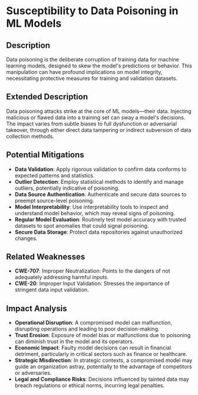 # Susceptibility to Data Poisoning in ML Models

## Description
Data poisoning is the deliberate corruption of training data for machine learning models, designed to skew the model's predictions or behavior. This manipulation can have profound implications on model integrity, necessitating protective measures for training and validation datasets.

## Extended Description
Data poisoning attacks strike at the core of ML models—their data. Injecting malicious or flawed data into a training set can sway a model's decisions. The impact varies from subtle biases to full dysfunction or adversarial takeover, through either direct data tampering or indirect subversion of data collection methods.

## Potential Mitigations

- **Data Validation**: Apply rigorous validation to confirm data conforms to expected patterns and statistics.
- **Outlier Detection**: Employ statistical methods to identify and manage outliers, potentially indicative of poisoning.
- **Data Source Authentication**: Authenticate and secure data sources to preempt source-level poisoning.
- **Model Interpretability**: Use interpretability tools to inspect and understand model behavior, which may reveal signs of poisoning.
- **Regular Model Evaluation**: Routinely test model accuracy with trusted datasets to spot anomalies that could signal poisoning.
- **Secure Data Storage**: Protect data repositories against unauthorized changes.

## Related Weaknesses

- **CWE-707**: Improper Neutralization: Points to the dangers of not adequately addressing harmful inputs.
- **CWE-20**: Improper Input Validation: Stresses the importance of stringent data input validation.

## Impact Analysis

- **Operational Disruption**: A compromised model can malfunction, disrupting operations and leading to poor decision-making.
- **Trust Erosion**: Exposure of model bias or malfunctions due to poisoning can diminish trust in the model and its operators.
- **Economic Impact**: Faulty model decisions can result in financial detriment, particularly in critical sectors such as finance or healthcare.
- **Strategic Misdirection**: In strategic contexts, a compromised model may guide an organization astray, potentially to the advantage of competitors or adversaries.
- **Legal and Compliance Risks**: Decisions influenced by tainted data may breach regulations or ethical norms, incurring legal penalties.

